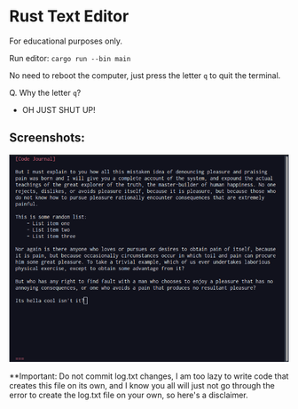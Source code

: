 # Rust Text Editor

For educational purposes only.

Run editor: `cargo run --bin main`

No need to reboot the computer, just press the letter `q` to quit the terminal.

Q. Why the letter `q`?
- OH JUST SHUT UP!

## Screenshots:

![Text Editor](screenshots/pre-release-sc-01.png)

**Important: Do not commit log.txt changes, I am too lazy to write code that creates this file on its own, and I know you all will just not go through the error to create the log.txt file on your own, so here's a disclaimer.

